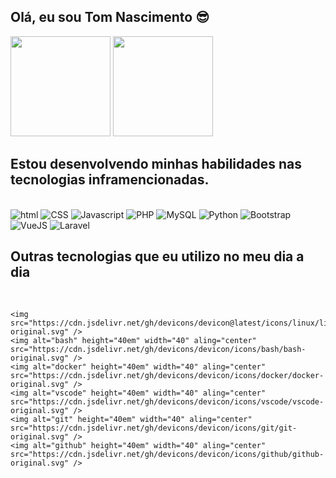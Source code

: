 ## Olá, eu sou Tom Nascimento 😎

<div style="display: inline-block">
    <img height="160em" src="https://github-readme-stats.vercel.app/api?username=ThomNascimento&show_icons=true&theme=defout"/>
    <img height="160em" src="https://github-readme-stats.vercel.app/api/top-langs/?username=ThomNascimento&layout=compact"/>
</div></br>


## Estou desenvolvendo minhas habilidades nas tecnologias inframencionadas.

<div style="display: inline_block"></br>
    <img alt="html" src="https://img.shields.io/badge/HTML-239120?style=for-the-badge&logo=html5&logoColor=white">
    <img alt="CSS" src="https://img.shields.io/badge/CSS-239120?&style=for-the-badge&logo=css3&logoColor=white">
    <img alt="Javascript" src="https://img.shields.io/badge/JavaScript-F7DF1E?style=for-the-badge&logo=javascript&logoColor=black">
    <img alt="PHP" src="https://img.shields.io/badge/PHP-777BB4?style=for-the-badge&logo=php&logoColor=white">
    <img alt="MySQL" src="https://img.shields.io/badge/MySQL-00000F?style=for-the-badge&logo=mysql&logoColor=white">
    <img alt="Python" src="https://img.shields.io/badge/Python-3776AB?style=for-the-badge&logo=python&logoColor=white">
    <img alt="Bootstrap" src="https://img.shields.io/badge/Bootstrap-563D7C?style=for-the-badge&logo=bootstrap&logoColor=white">
    <img alt="VueJS" src="https://img.shields.io/badge/Vue.js-35495E?style=for-the-badge&logo=vue.js&logoColor=4FC08D">
    <img alt="Laravel" src="https://img.shields.io/badge/Laravel-FF2D20?style=for-the-badge&logo=laravel&logoColor=white">
</div>


## Outras tecnologias que eu utilizo no meu dia a dia

<div style="display: inline_block"></br>
    
    <img src="https://cdn.jsdelivr.net/gh/devicons/devicon@latest/icons/linux/linux-original.svg" />
    <img alt="bash" height="40em" width="40" aling="center" src="https://cdn.jsdelivr.net/gh/devicons/devicon/icons/bash/bash-original.svg" />
    <img alt="docker" height="40em" width="40" aling="center" src="https://cdn.jsdelivr.net/gh/devicons/devicon/icons/docker/docker-original.svg" />
    <img alt="vscode" height="40em" width="40" aling="center" src="https://cdn.jsdelivr.net/gh/devicons/devicon/icons/vscode/vscode-original.svg" />
    <img alt="git" height="40em" width="40" aling="center" src="https://cdn.jsdelivr.net/gh/devicons/devicon/icons/git/git-original.svg" />
    <img alt="github" height="40em" width="40" aling="center" src="https://cdn.jsdelivr.net/gh/devicons/devicon/icons/github/github-original.svg" />
</div>

